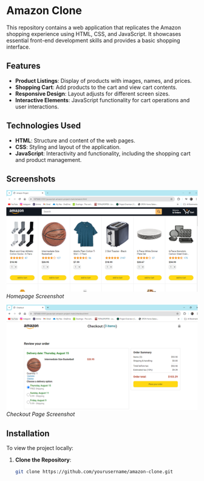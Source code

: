 # Amazon Clone

This repository contains a web application that replicates the Amazon shopping experience using HTML, CSS, and JavaScript. It showcases essential front-end development skills and provides a basic shopping interface.

## Features

- **Product Listings**: Display of products with images, names, and prices.
- **Shopping Cart**: Add products to the cart and view cart contents.
- **Responsive Design**: Layout adjusts for different screen sizes.
- **Interactive Elements**: JavaScript functionality for cart operations and user interactions.

## Technologies Used

- **HTML**: Structure and content of the web pages.
- **CSS**: Styling and layout of the application.
- **JavaScript**: Interactivity and functionality, including the shopping cart and product management.

## Screenshots

![Capture](Capture.PNG)
*Homepage Screenshot*

![Checkout](checkout.PNG)
*Checkout Page Screenshot*

## Installation

To view the project locally:

1. **Clone the Repository**:
   ```bash
   git clone https://github.com/yourusername/amazon-clone.git
